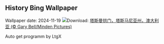 ## History Bing Wallpaper
Wallpaper date: 2024-11-19
![](https://www.bing.com/th?id=OHR.TasmansArch_ZH-CN7062784426_UHD.jpg&w=1000)Download: [塔斯曼拱门，塔斯马尼亚州，澳大利亚 (© Gary Bell/Minden Pictures)](https://www.bing.com/th?id=OHR.TasmansArch_ZH-CN7062784426_UHD.jpg)

Auto get programm by LtgX
